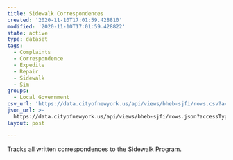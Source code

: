 ```yaml
---
title: Sidewalk Correspondences
created: '2020-11-10T17:01:59.428810'
modified: '2020-11-10T17:01:59.428822'
state: active
type: dataset
tags:
  - Complaints
  - Correspondence
  - Expedite
  - Repair
  - Sidewalk
  - Sim
groups:
  - Local Government
csv_url: 'https://data.cityofnewyork.us/api/views/bheb-sjfi/rows.csv?accessType=DOWNLOAD'
json_url: >-
  https://data.cityofnewyork.us/api/views/bheb-sjfi/rows.json?accessType=DOWNLOAD
layout: post

---
```

Tracks all written correspondences to the Sidewalk Program.
